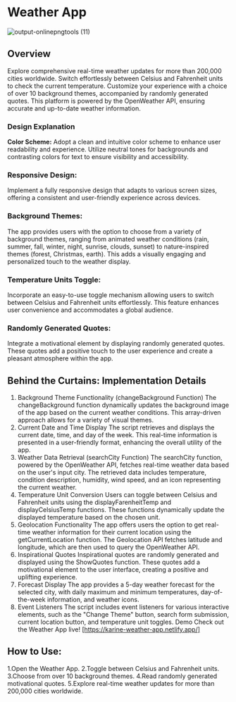 #                                                  Weather App
![output-onlinepngtools (11)](https://github.com/Kamagalhaes92/My-first-weather-app/assets/112024953/23043bc3-2110-48ea-881e-1328f739a072)


## Overview
Explore comprehensive real-time weather updates for more than 200,000 cities worldwide. Switch effortlessly between Celsius and Fahrenheit units to check the current temperature. 
Customize your experience with a choice of over 10 background themes, accompanied by randomly generated quotes. This platform is powered by the OpenWeather API, ensuring accurate and up-to-date weather information.

### Design Explanation
**Color Scheme:**
Adopt a clean and intuitive color scheme to enhance user readability and experience. Utilize neutral tones for backgrounds and contrasting colors for text to ensure visibility and accessibility.

### Responsive Design:
Implement a fully responsive design that adapts to various screen sizes, offering a consistent and user-friendly experience across devices.

### Background Themes:
The app provides users with the option to choose from a variety of background themes, ranging from animated weather conditions (rain, summer, fall, winter, night, sunrise, clouds, sunset) to nature-inspired themes (forest, Christmas, earth). This adds a visually engaging and personalized touch to the weather display.

### Temperature Units Toggle:
Incorporate an easy-to-use toggle mechanism allowing users to switch between Celsius and Fahrenheit units effortlessly. This feature enhances user convenience and accommodates a global audience.

### Randomly Generated Quotes:
Integrate a motivational element by displaying randomly generated quotes. These quotes add a positive touch to the user experience and create a pleasant atmosphere within the app.

## Behind the Curtains: Implementation Details
1. Background Theme Functionality (changeBackground Function)
The changeBackground function dynamically updates the background image of the app based on the current weather conditions. This array-driven approach allows for a variety of visual themes.
2. Current Date and Time Display
The script retrieves and displays the current date, time, and day of the week. This real-time information is presented in a user-friendly format, enhancing the overall utility of the app.
3. Weather Data Retrieval (searchCity Function)
The searchCity function, powered by the OpenWeather API, fetches real-time weather data based on the user's input city. The retrieved data includes temperature, condition description, humidity, wind speed, and an icon representing the current weather.
4. Temperature Unit Conversion
Users can toggle between Celsius and Fahrenheit units using the displayFarenheitTemp and displayCelsiusTemp functions. These functions dynamically update the displayed temperature based on the chosen unit.
5. Geolocation Functionality
The app offers users the option to get real-time weather information for their current location using the getCurrentLocation function. The Geolocation API fetches latitude and longitude, which are then used to query the OpenWeather API.
6. Inspirational Quotes
Inspirational quotes are randomly generated and displayed using the ShowQuotes function. These quotes add a motivational element to the user interface, creating a positive and uplifting experience.
7. Forecast Display
The app provides a 5-day weather forecast for the selected city, with daily maximum and minimum temperatures, day-of-the-week information, and weather icons.
8. Event Listeners
The script includes event listeners for various interactive elements, such as the "Change Theme" button, search form submission, current location button, and temperature unit toggles.
Demo
Check out the Weather App live! [https://karine-weather-app.netlify.app/]

## How to Use:
1.Open the Weather App.
2.Toggle between Celsius and Fahrenheit units.
3.Choose from over 10 background themes.
4.Read randomly generated motivational quotes.
5.Explore real-time weather updates for more than 200,000 cities worldwide.
